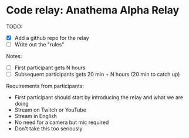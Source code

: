 # Code relay: Anathema Alpha Relay

TODO:
* [x] Add a github repo for the relay
* [ ] Write out the "rules"

Notes:
* [ ] First participant gets N hours
* [ ] Subsequent participants gets 20 min + N hours (20 min to catch up)

Requirements from participants:
* First participant should start by introducing the relay and what we are doing
* Stream on Twitch or YouTube
* Stream in English
* No need for a camera but mic required
* Don't take this too seriously

